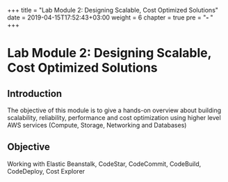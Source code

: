 +++
title = "Lab Module 2: Designing Scalable, Cost Optimized Solutions"
date = 2019-04-15T17:52:43+03:00
weight = 6
chapter = true
pre = "<b>- </b>"
+++


# Lab Module 2: Designing Scalable, Cost Optimized Solutions


## Introduction
The objective of this module is to give a hands-on overview about building scalability, reliability, performance and cost optimization using higher level AWS  services (Compute, Storage, Networking and Databases)


## Objective
Working with Elastic Beanstalk, CodeStar, CodeCommit, CodeBuild, CodeDeploy, Cost Explorer


